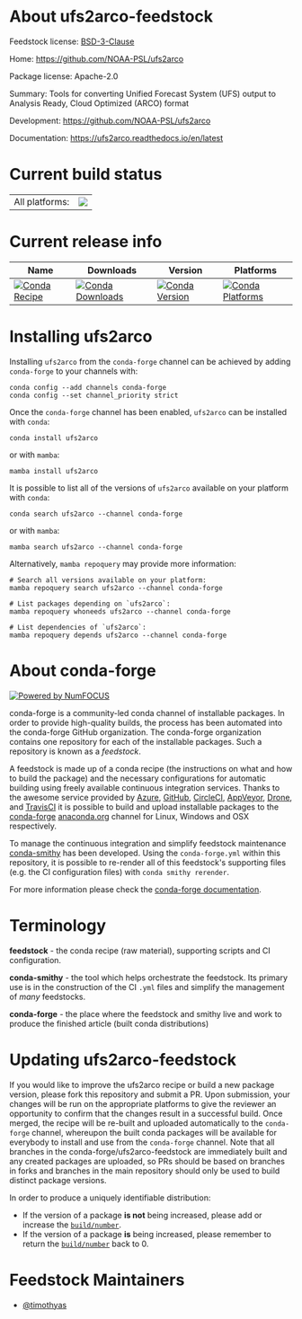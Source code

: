 About ufs2arco-feedstock
========================

Feedstock license: [BSD-3-Clause](https://github.com/conda-forge/ufs2arco-feedstock/blob/main/LICENSE.txt)

Home: https://github.com/NOAA-PSL/ufs2arco

Package license: Apache-2.0

Summary: Tools for converting Unified Forecast System (UFS) output to Analysis Ready, Cloud Optimized (ARCO) format

Development: https://github.com/NOAA-PSL/ufs2arco

Documentation: https://ufs2arco.readthedocs.io/en/latest

Current build status
====================


<table><tr><td>All platforms:</td>
    <td>
      <a href="https://dev.azure.com/conda-forge/feedstock-builds/_build/latest?definitionId=26204&branchName=main">
        <img src="https://dev.azure.com/conda-forge/feedstock-builds/_apis/build/status/ufs2arco-feedstock?branchName=main">
      </a>
    </td>
  </tr>
</table>

Current release info
====================

| Name | Downloads | Version | Platforms |
| --- | --- | --- | --- |
| [![Conda Recipe](https://img.shields.io/badge/recipe-ufs2arco-green.svg)](https://anaconda.org/conda-forge/ufs2arco) | [![Conda Downloads](https://img.shields.io/conda/dn/conda-forge/ufs2arco.svg)](https://anaconda.org/conda-forge/ufs2arco) | [![Conda Version](https://img.shields.io/conda/vn/conda-forge/ufs2arco.svg)](https://anaconda.org/conda-forge/ufs2arco) | [![Conda Platforms](https://img.shields.io/conda/pn/conda-forge/ufs2arco.svg)](https://anaconda.org/conda-forge/ufs2arco) |

Installing ufs2arco
===================

Installing `ufs2arco` from the `conda-forge` channel can be achieved by adding `conda-forge` to your channels with:

```
conda config --add channels conda-forge
conda config --set channel_priority strict
```

Once the `conda-forge` channel has been enabled, `ufs2arco` can be installed with `conda`:

```
conda install ufs2arco
```

or with `mamba`:

```
mamba install ufs2arco
```

It is possible to list all of the versions of `ufs2arco` available on your platform with `conda`:

```
conda search ufs2arco --channel conda-forge
```

or with `mamba`:

```
mamba search ufs2arco --channel conda-forge
```

Alternatively, `mamba repoquery` may provide more information:

```
# Search all versions available on your platform:
mamba repoquery search ufs2arco --channel conda-forge

# List packages depending on `ufs2arco`:
mamba repoquery whoneeds ufs2arco --channel conda-forge

# List dependencies of `ufs2arco`:
mamba repoquery depends ufs2arco --channel conda-forge
```


About conda-forge
=================

[![Powered by
NumFOCUS](https://img.shields.io/badge/powered%20by-NumFOCUS-orange.svg?style=flat&colorA=E1523D&colorB=007D8A)](https://numfocus.org)

conda-forge is a community-led conda channel of installable packages.
In order to provide high-quality builds, the process has been automated into the
conda-forge GitHub organization. The conda-forge organization contains one repository
for each of the installable packages. Such a repository is known as a *feedstock*.

A feedstock is made up of a conda recipe (the instructions on what and how to build
the package) and the necessary configurations for automatic building using freely
available continuous integration services. Thanks to the awesome service provided by
[Azure](https://azure.microsoft.com/en-us/services/devops/), [GitHub](https://github.com/),
[CircleCI](https://circleci.com/), [AppVeyor](https://www.appveyor.com/),
[Drone](https://cloud.drone.io/welcome), and [TravisCI](https://travis-ci.com/)
it is possible to build and upload installable packages to the
[conda-forge](https://anaconda.org/conda-forge) [anaconda.org](https://anaconda.org/)
channel for Linux, Windows and OSX respectively.

To manage the continuous integration and simplify feedstock maintenance
[conda-smithy](https://github.com/conda-forge/conda-smithy) has been developed.
Using the ``conda-forge.yml`` within this repository, it is possible to re-render all of
this feedstock's supporting files (e.g. the CI configuration files) with ``conda smithy rerender``.

For more information please check the [conda-forge documentation](https://conda-forge.org/docs/).

Terminology
===========

**feedstock** - the conda recipe (raw material), supporting scripts and CI configuration.

**conda-smithy** - the tool which helps orchestrate the feedstock.
                   Its primary use is in the construction of the CI ``.yml`` files
                   and simplify the management of *many* feedstocks.

**conda-forge** - the place where the feedstock and smithy live and work to
                  produce the finished article (built conda distributions)


Updating ufs2arco-feedstock
===========================

If you would like to improve the ufs2arco recipe or build a new
package version, please fork this repository and submit a PR. Upon submission,
your changes will be run on the appropriate platforms to give the reviewer an
opportunity to confirm that the changes result in a successful build. Once
merged, the recipe will be re-built and uploaded automatically to the
`conda-forge` channel, whereupon the built conda packages will be available for
everybody to install and use from the `conda-forge` channel.
Note that all branches in the conda-forge/ufs2arco-feedstock are
immediately built and any created packages are uploaded, so PRs should be based
on branches in forks and branches in the main repository should only be used to
build distinct package versions.

In order to produce a uniquely identifiable distribution:
 * If the version of a package **is not** being increased, please add or increase
   the [``build/number``](https://docs.conda.io/projects/conda-build/en/latest/resources/define-metadata.html#build-number-and-string).
 * If the version of a package **is** being increased, please remember to return
   the [``build/number``](https://docs.conda.io/projects/conda-build/en/latest/resources/define-metadata.html#build-number-and-string)
   back to 0.

Feedstock Maintainers
=====================

* [@timothyas](https://github.com/timothyas/)

